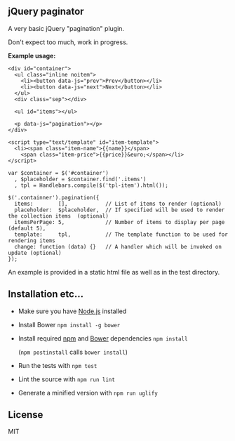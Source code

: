 jQuery paginator
----------------

A very basic jQuery "pagination" plugin.

Don't expect too much, work in progress.

**Example usage:**

```
<div id="container">
  <ul class="inline noitem">
    <li><button data-js="prev">Prev</button></li>
    <li><button data-js="next">Next</button></li>
  </ul>
  <div class="sep"></div>

  <ul id="items"></ul>

  <p data-js="pagination"></p>
</div>

<script type="text/template" id="item-template">
  <li><span class="item-name">{{name}}</span>
    <span class="item-price">{{price}}&euro;</span></li>
</script>
```


```
var $container = $('#container')
  , $placeholder = $container.find('.items')
  , tpl = Handlebars.compile($('tpl-item').html());

$('.containner').pagination({
  items:        [],            // List of items to render (optional)
  placeholder:  $placeholder,  // If specified will be used to render the collection items  (optional)
  itemsPerPage: 5,             // Number of items to display per page (default 5),
  template:     tpl,           // The template function to be used for rendering items
  change: function (data) {}   // A handler which will be invoked on update (optional)
});
```

An example is provided in a static html file as well as in the test directory.

Installation etc...
--------------------

+ Make sure you have [Node.js](http://nodejs.org) installed

+ Install Bower
  `npm install -g bower`

+ Install required [npm](http://npmjs.org) and [Bower](http://bower.io) dependencies
  `npm install`

  (`npm postinstall` calls `bower install`)

+ Run the tests with
  `npm test`

+ Lint the source with 
  `npm run lint`

+ Generate a minified version with 
  `npm run uglify`


License
-------

MIT



